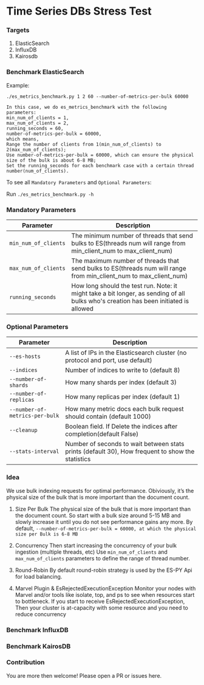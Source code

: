 # Time Series DBs Stress Test

### Targets

1. ElasticSearch
2. InfluxDB
3. Kairosdb

### Benchmark ElasticSearch

Example:

`./es_metrics_benchmark.py 1 2 60 --number-of-metrics-per-bulk 60000`

```
In this case, we do es_metrics_benchmark with the following parameters:
min_num_of_clients = 1,
max_num_of_clients = 2,
running_seconds = 60,
number-of-metrics-per-bulk = 60000,
which means,
Range the number of clients from 1(min_num_of_clients) to 2(max_num_of_clients);
Use number-of-metrics-per-bulk = 60000, which can ensure the physical size of the bulk is about 6-8 MB;
Set the running_seconds for each benchmark case with a certain thread number(num_of_clients).
```

To see all `Mandatory Parameters` and `Optional Parameters`:

Run `./es_metrics_benchmark.py -h`


### Mandatory Parameters
| Parameter | Description |
| --- | --- |
| `min_num_of_clients` | The minimum number of threads that send bulks to ES(threads num will range from min_client_num to max_client_num) |
| `max_num_of_clients` | The maximum number of threads that send bulks to ES(threads num will range from min_client_num to max_client_num) |
| `running_seconds` | How long should the test run. Note: it might take a bit longer, as sending of all bulks who's creation has been initiated is allowed |

### Optional Parameters
| Parameter | Description |
| --- | --- |
| `--es-hosts`    | A list of IPs in the Elasticsearch cluster (no protocol and port, use default) |
| `--indices`    | Number of indices to write to (default 8) |
| `--number-of-shards`    | How many shards per index (default 3) |
| `--number-of-replicas`    | How many replicas per index (default 1) |
| `--number-of-metrics-per-bulk` | How many metric docs each bulk request should contain (default 1000)|
| `--cleanup`    | Boolean field. If Delete the indices after completion(default False) |
| `--stats-interval`    | Number of seconds to wait between stats prints (default 30), How frequent to show the statistics |


### Idea

We use bulk indexing requests for optimal performance.
Obiviously, it’s the physical size of the bulk that is more important than the document count.

1. Size Per Bulk
   The physical size of the bulk that is more important than the document count.
   So start with a bulk size around 5-15 MB and slowly increase it until you do not see performance gains any more.
   By default, `--number-of-metrics-per-bulk = 60000, at which the physical size per Bulk is 6-8 MB`

2. Concurrency
   Then start increasing the concurrency of your bulk ingestion (multiple threads, etc)
   Use `min_num_of_clients` and `max_num_of_clients` parameters to define the range of thread number.

3. Round-Robin
   By default round-robin strategy is used by the ES-PY Api for load balancing.

4. Marvel Plugin & EsRejectedExecutionException
   Monitor your nodes with Marvel and/or tools like isolate, top, and ps to see when resources start to bottleneck.
   If you start to receive EsRejectedExecutionException,
   Then your cluster is at-capacity with some resource and you need to reduce concurrency



### Benchmark InfluxDB


### Benchmark KairosDB

### Contribution
You are more then welcome!
Please open a PR or issues here.